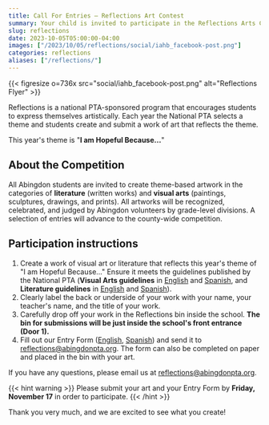 ```yaml
--- 
title: Call For Entries — Reflections Art Contest
summary: Your child is invited to participate in the Reflections Arts Contest this fall.
slug: reflections
date: 2023-10-05T05:00:00-04:00
images: ["/2023/10/05/reflections/social/iahb_facebook-post.png"]
categories: reflections
aliases: ["/reflections/"]
---
```


{{< figresize o=736x src="social/iahb_facebook-post.png" alt="Reflections Flyer" >}}

Reflections is a national PTA-sponsored program that encourages students to express themselves artistically. Each year the National PTA selects a theme and students create and submit a work of art that reflects the theme.

This year's theme is "**I am Hopeful Because...**"

## About the Competition

All Abingdon students are invited to create theme-based artwork in the categories of **literature** (written works) and **visual arts** (paintings, sculptures, drawings, and prints). All artworks will be recognized, celebrated, and judged by Abingdon volunteers by grade-level divisions. A selection of entries will advance to the county-wide competition.

## Participation instructions

1. Create a work of visual art or literature that reflects this year's theme of "I am Hopeful Because..." Ensure it meets the guidelines published by the National PTA (**Visual Arts guidelines** in [English](<guidelines/Visual Arts.pdf>) and [Spanish](<guidelines/Visual Arts - Spanish.pdf>), and **Literature guidelines** in [English](<guidelines/Literature.pdf>) and [Spanish](<guidelines/Literature - Spanish.pdf>)).
1. Clearly label the back or underside of your work with your name, your teacher's name, and the title of your work.
1. Carefully drop off your work in the Reflections bin inside the school. **The bin for submissions will be just inside the school's front entrance (Door 1).**
1. Fill out our Entry Form ([English](forms/fillable-form_local-leader.pdf), [Spanish](forms/fillable-form_local-leader---es.pdf)) and send it to reflections@abingdonpta.org. The form can also be completed on paper and placed in the bin with your art.

If you have any questions, please email us at reflections@abingdonpta.org.

{{< hint warning >}}
Please submit your art and your Entry Form by **Friday, November 17** in order to participate.
{{< /hint >}}

Thank you very much, and we are excited to see what you create!